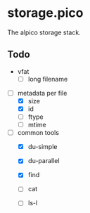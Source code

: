 # storage.pico
The alpico storage stack.


## Todo

- vfat
  - [ ] long filename
- [ ] metadata per file
  - [x] size
  - [x] id
  - [ ] ftype
  - [ ] mtime
- [ ] common tools
   - [x] du-simple
   - [x] du-parallel
   - [x] find
   - [ ] cat
   - [ ] ls-l
 
